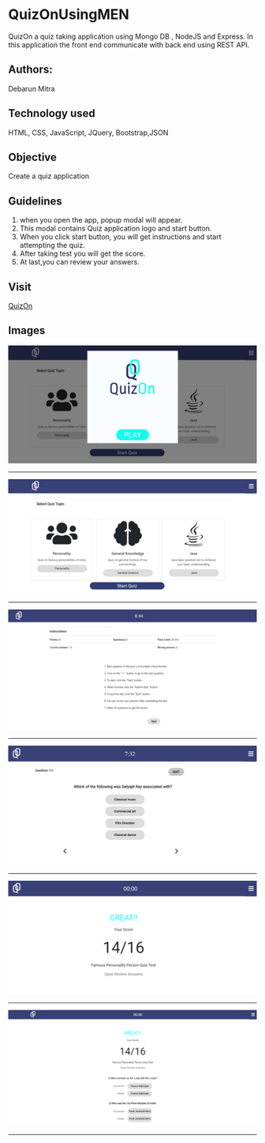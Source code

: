 # QuizOnUsingMEN
QuizOn a quiz taking application using Mongo DB , NodeJS and Express. In this application the front end communicate with back end using REST API.

## Authors:
Debarun Mitra

## Technology used
HTML, CSS, JavaScript, JQuery, Bootstrap,JSON

## Objective
Create a quiz application

## Guidelines
1. when you open the app, popup modal will appear.
2. This modal contains Quiz application logo and start button.
3. When you click start button, you will get instructions and start attempting the quiz.
4. After taking test you will get the score.
5. At last,you can review your answers.

## Visit
 [QuizOn](https://debarunmitra.github.io/QuizOnUsingMEN/)
## Images
![StartImage](images/startPage.png)
**********************************************************
![selectTopic](images/selectTopic.png)
**********************************************************
![instruction](images/instruction.png)
**********************************************************
![questions](images/questions.png)
**********************************************************
![score](images/score.png)
**********************************************************
![reviewAns](images/reviewAns.png)
**********************************************************
